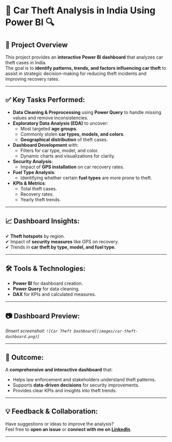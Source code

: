 # 🚗 Car Theft Analysis in India Using Power BI 🔍

## 📌 Project Overview
This project provides an **interactive Power BI dashboard** that analyzes car theft cases in India.  
The goal is to **identify patterns, trends, and factors influencing car theft** to assist in strategic decision-making for reducing theft incidents and improving recovery rates.

---

## ✅ Key Tasks Performed:
- **Data Cleaning & Preprocessing** using **Power Query** to handle missing values and remove inconsistencies.
- **Exploratory Data Analysis (EDA)** to uncover:
  - Most targeted **age groups**.
  - Commonly stolen **car types, models, and colors**.
  - **Geographical distribution** of theft cases.
- **Dashboard Development** with:
  - Filters for car type, model, and color.
  - Dynamic charts and visualizations for clarity.
- **Security Analysis**:
  - Impact of **GPS installation** on car recovery rates.
- **Fuel Type Analysis**:
  - Identifying whether certain **fuel types** are more prone to theft.
- **KPIs & Metrics**:
  - Total theft cases.
  - Recovery rates.
  - Yearly theft trends.

---

## 📈 Dashboard Insights:
✔ **Theft hotspots** by region.  
✔ Impact of **security measures** like GPS on recovery.  
✔ Trends in **car theft by type, model, and fuel type**.  

---

## 🛠 Tools & Technologies:
- **Power BI** for dashboard creation.
- **Power Query** for data cleaning.
- **DAX** for KPIs and calculated measures.

---

## 📷 Dashboard Preview:
*(Insert screenshot: `![Car Theft Dashboard](images/car-theft-dashboard.png)`)*

---

## 🎯 Outcome:
A **comprehensive and interactive dashboard** that:
- Helps law enforcement and stakeholders understand theft patterns.
- Supports **data-driven decisions** for security improvements.
- Provides clear KPIs and insights into theft trends.

---

## 💡 Feedback & Collaboration:
Have suggestions or ideas to improve the analysis?  
Feel free to **open an issue** or **connect with me on [LinkedIn](https://www.linkedin.com/in/mohamed-hagag-a117682a7)**.

---

